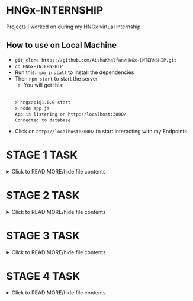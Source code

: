 # HNGx-INTERNSHIP
Projects I worked on during my  HNGx virtual internship

## How to use on Local Machine
- ``git clone https://github.com/AishaKhalfan/HNGx-INTERNSHIP.git``
- ``cd HNGx-INTERNSHIP``
- Run this: ``npm install`` to install the dependencies
- Then ``npm start`` to start the server
	- You will get this:
	```
	
	> hngxapi@1.0.0 start
	> node app.js
	App is listening on http://localhost:3000/
	Connected to database
	```
- Click on ``http://localhost:3000/`` to start interacting with my Endpoints

# STAGE 1 TASK
<details>
<summary>Click to READ MORE/hide file contents</summary>
	- This is an ExpressJS endpoints

 Deployed it to heroku: https://hngxapi-b17a89a82aa5.herokuapp.com/api?slack_name=AishaKhalifan&track=Backend

   **How I deployed it Heroku**
   	- ``heroku login``
   	- ``heroku create your-app-name(hngxapi) --buildpack heroku/nodejs``
   	- ``git push heroku main``
   **How to run my endpoint**
	- In your terminal run ``heroku open``
	- It will connect you to: https://hngxapi-b17a89a82aa5.herokuapp.com/api
   	- or:  ``https://hngx-people.onrender.com/api/``
   	- ?slack_name=AishaKhalifan&track=Backend or any values 
</details>

# STAGE 2 TASK 
<details>
<summary>Click to READ MORE/hide file contents</summary>
**In this Task I updated my hosting to render because I had a problem accessing my MongoDB atlas on Heroku**

## ABOUT THIS
- A simple REST API capable of CRUD operations on a "person" resource, interfacing with Mongodb hosted on MongoAtlas
- My API can dynamically handle parameters, such as adding or retrieving a person by ``name`` or by ``_id``

## HOSTING
- We deployed this API on render: https://hngx-people.onrender.com/api/
## REST API ENDPOINTS
- The follwoing are my endpoints:
	- CREATE: Adding a new person.  /api
	- READ: Fetching details of a person.  => /api/user_id
	- UPDATE: Modifying details of an existing person => /api/user_id
	- DELETE: Removing a person => /api/user_id
- This API interacts with A MONGODB database hosted on mongoAtlas
- I connected the API to the mongodb atlas then added my mongodb uri adn connection string to my RENDER environment variables

# HOW TO USE MY ENDPOINTS
- Click on : ``https://hngx-people.onrender.com/`` you will get a welcome message:
 ``Welcome to my HNGx API!``
- To Get all persons in our Database use this: 
	- ``https://hngx-people.onrender.com/api/people``
![IMG](https://github.com/AishaKhalfan/HNGx-INTERNSHIP/blob/main/images/get_all2.png)
<details>
<summary>Click to set the output/hide file contents</summary>
	[
  {
    "_id": "650367995208039d682dcc90",
    "name": "Onur"
  },
  {
    "_id": "650367a55208039d682dcc92",
    "name": "Aisha"
  },
  {
    "_id": "65036c3c3c5dcce630ed56c7",
    "name": "Khalfan muslim"
  },
  {
    "_id": "650370285a409c4874075030",
    "name": "Habib Elhajj"
  },
  {
    "_id": "65037f71db8f5891a1ab5382",
    "name": "Abbas Muslim"
  },
  {
    "_id": "6503836ee0c6614a9b979372",
    "name": "Abbasanjo"
  },
  {
    "_id": "65038376e0c6614a9b979374",
    "name": "AHJKO"
  },
  {
    "_id": "6504736b894529e3db0d1b2d",
    "name": "Atesh Achar"
  },
  {
    "_id": "6504737b894529e3db0d1b2f",
    "name": "KHALFANITO"
  },
  {
    "_id": "650473fd894529e3db0d1b32",
    "name": "MAGHANDY"
  },
  {
    "_id": "6504740a894529e3db0d1b34",
    "name": "MAGHANDY"
  },
  {
    "_id": "65047413894529e3db0d1b36",
    "name": "MAGHANDY2"
  }
]
</details>
![IMG](https://github.com/AishaKhalfan/HNGx-INTERNSHIP/blob/main/images/get_all.png)
- To GET a person by user_id:
	- ``https://hngx-people.onrender.com/api/person/:user_id``
	- For example:``https://hngx-people.onrender.com/api/person/650367995208039d682dcc90``
	```json{"_id":"650367995208039d682dcc90","name":"Onur"}``

- To Update(PUT) a person details:
![img](https://github.com/AishaKhalfan/HNGx-INTERNSHIP/blob/main/images/update_person.png)

- To delete a person using their user_id: 
	- ``https://hngx-people.onrender.com/api/person/:user_id``
![img](https://github.com/AishaKhalfan/HNGx-INTERNSHIP/blob/main/images/delete.png)

</details>

# STAGE 3 TASK
<details>
<summary>Click to READ MORE/hide file contents</summary>
</details>

# STAGE 4 TASK
<details>
<summary>Click to READ MORE/hide file contents</summary>
</details>
